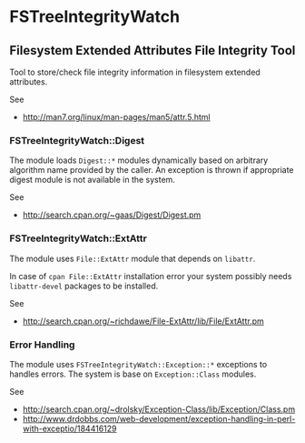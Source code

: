 FSTreeIntegrityWatch
====================

Filesystem Extended Attributes File Integrity Tool
--------------------------------------------------

Tool to store/check file integrity information in filesystem extended
attributes.

See 
 * http://man7.org/linux/man-pages/man5/attr.5.html


### FSTreeIntegrityWatch::Digest

The module loads `Digest::*` modules dynamically based on arbitrary algorithm 
name provided by the caller. An exception is thrown if appropriate digest module 
is not available in the system.

See
 * http://search.cpan.org/~gaas/Digest/Digest.pm


### FSTreeIntegrityWatch::ExtAttr

The module uses `File::ExtAttr` module that depends on `libattr`.

In case of `cpan File::ExtAttr` installation error your system possibly needs 
`libattr-devel` packages to be installed.

See
 * http://search.cpan.org/~richdawe/File-ExtAttr/lib/File/ExtAttr.pm


### Error Handling

The module uses `FSTreeIntegrityWatch::Exception::*` exceptions to handles 
errors. The system is base on `Exception::Class` modules.

See
 * http://search.cpan.org/~drolsky/Exception-Class/lib/Exception/Class.pm
 * http://www.drdobbs.com/web-development/exception-handling-in-perl-with-exceptio/184416129



<!--
  vim:textwidth=80:expandtab:tabstop=4:shiftwidth=4:fileencodings=utf8:spelllang=en
-->
